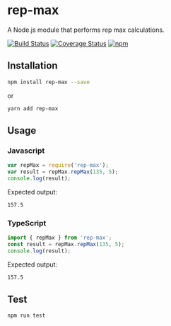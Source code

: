 # rep-max
A Node.js module that performs rep max calculations.

[![Build Status](https://travis-ci.org/danielsmith4483/rep-max.svg?branch=master)](https://travis-ci.org/danielsmith4483/rep-max) [![Coverage Status](https://coveralls.io/repos/github/danielsmith4483/rep-max/badge.svg?branch=master)](https://coveralls.io/github/danielsmith4483/rep-max?branch=master) 
[![npm](https://img.shields.io/npm/v/npm.svg)](https://www.npmjs.com/package/rep-max)

## Installation
```sh
npm install rep-max --save
```

or

```sh
yarn add rep-max
```

## Usage

### Javascript

```javascript
var repMax = require('rep-max');
var result = repMax.repMax(135, 5);
console.log(result);
```

Expected output:
```sh
157.5
```

### TypeScript

```typescript
import { repMax } from 'rep-max';
const result = repMax.repMax(135, 5);
console.log(result);
```

Expected output:
```sh
157.5
```

## Test
```sh
npm run test
```